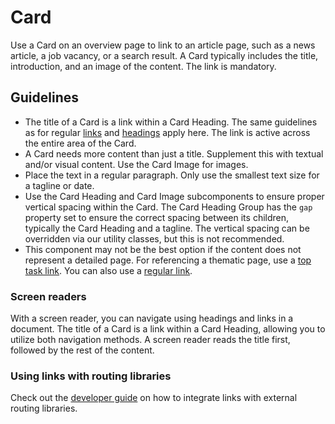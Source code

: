 <!-- @license CC0-1.0 -->

# Card

Use a Card on an overview page to link to an article page, such as a news article, a job vacancy, or a search result.
A Card typically includes the title, introduction, and an image of the content.
The link is mandatory.

## Guidelines

- The title of a Card is a link within a Card Heading.
  The same guidelines as for regular [links](/docs/components-navigation-link--docs) and [headings](/docs/components-text-heading--docs) apply here.
  The link is active across the entire area of the Card.
- A Card needs more content than just a title.
  Supplement this with textual and/or visual content. Use the Card Image for images.
- Place the text in a regular paragraph.
  Only use the smallest text size for a tagline or date.
- Use the Card Heading and Card Image subcomponents to ensure proper vertical spacing within the Card. The Card Heading Group has the `gap` property set to ensure the correct spacing between its children, typically the Card Heading and a tagline. The vertical spacing can be overridden via our utility classes, but this is not recommended.
- This component may not be the best option if the content does not represent a detailed page.
  For referencing a thematic page, use a [top task link](/docs/components-navigation-top-task-link--docs).
  You can also use a [regular link](/docs/components-navigation-link--docs).

### Screen readers

With a screen reader, you can navigate using headings and links in a document.
The title of a Card is a link within a Card Heading, allowing you to utilize both navigation methods.
A screen reader reads the title first, followed by the rest of the content.

### Using links with routing libraries

Check out the [developer guide](/docs/docs-developer-guide-routing-libraries--docs) on how to integrate links with external routing libraries.
